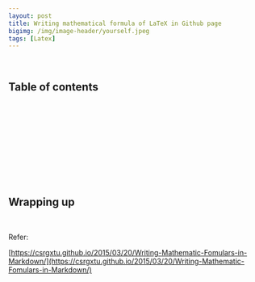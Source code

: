 ```yaml
---
layout: post
title: Writing mathematical formula of LaTeX in Github page
bigimg: /img/image-header/yourself.jpeg
tags: [Latex]
---
```





<br>

## Table of contents





<br>

## 






<br>

## 






<br>

## 





<br>

## Wrapping up




<br>

Refer:

[https://csrgxtu.github.io/2015/03/20/Writing-Mathematic-Fomulars-in-Markdown/](https://csrgxtu.github.io/2015/03/20/Writing-Mathematic-Fomulars-in-Markdown/)